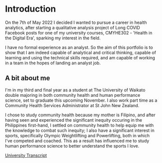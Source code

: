 # Introduction

On the 7th of May 2022 I decided I wanted to pursue a career in health analytics, after starting a qualitative analysis project of Long COVID Facebook posts for one of my university courses, CMYHE302 - 'Health in the Digital Era', sparking my interest in the field.

I have no formal experience as an analyst. So the aim of this portfolio is to show that I am indeed capable of analytical and critical thinking, capable of learning and using the technical skills required, and am capable of working in a team in the hopes of landing an analyst job.

## A bit about me

I'm in my third and final year as a student at The University of Waikato double majoring in both community health and human performance science, set to graduate this upcoming November. I also work part time as a Community Health Services Administrator at St John New Zealand.

I chose to study community health because my mother is Filipino, and after having seen and experienced the significant inequity occuring in the Philippines first-hand, I settled on community health to help equip me with the knowledge to combat such inequity; I also have a significant interest in sports, specifically Olympic Weightlifting and Powerlifting, both in which I've competed and coached. This as a result has influenced me to study human performance science to better understand the sports I love.

[University Transcript](https://robertjspencer.github.io/docs/assets/Academic_Transcript_(Waikato).pdf)
